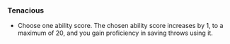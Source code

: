 ### Tenacious

- Choose one ability score.
  The chosen ability score increases by 1, to a maximum of 20, and you gain proficiency in saving throws using it.
